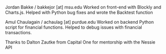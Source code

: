 Jordan Bakke / bakkejor [at] msu.edu
Worked on front-end with Blockly and Charts.js. Helped with Python bug fixes and wrote the Backtest function

Amul Chaulagain / achaulag [at] purdue.edu
Worked on backend Python script for financial functions. Helped to debug issues with financial transactions.

Thanks to Dalton Zautke from Capital One for mentorship with the Nessie API
